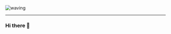 ## 　 <a id="waving">
![waving](https://capsule-render.vercel.app/api?type=vvcjw&height=200&text=Waving!&fontAlign=80&fontAlignY=40&color=gradient)
<hr/>



### Hi there 👋

<!--
**VVCJW/VVCJW** is a ✨ _special_ ✨ repository because its `README.md` (this file) appears on your GitHub profile.

Here are some ideas to get you started:

- 🔭 I’m currently working on ...
- 🌱 I’m currently learning ...
- 👯 I’m looking to collaborate on ...
- 🤔 I’m looking for help with ...
- 💬 Ask me about ...
- 📫 How to reach me: ...
- 😄 Pronouns: ...
- ⚡ Fun fact: ...
-->
